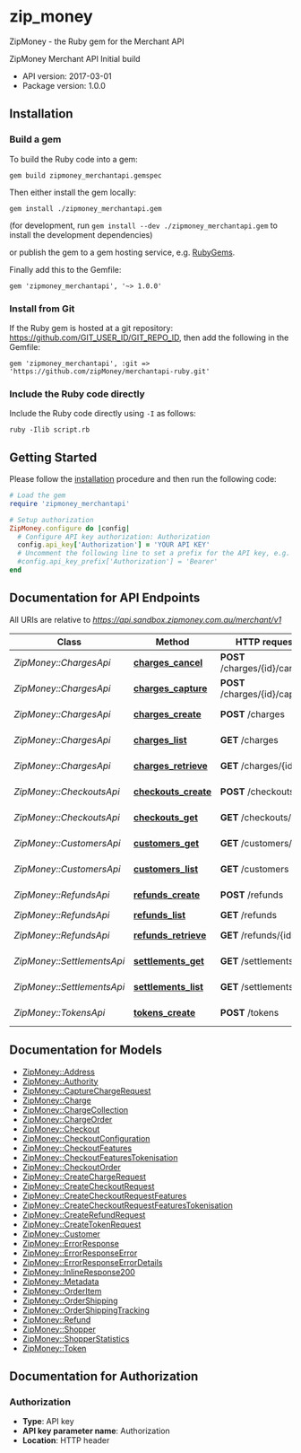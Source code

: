 # zip_money

ZipMoney - the Ruby gem for the Merchant API

ZipMoney Merchant API Initial build

- API version: 2017-03-01
- Package version: 1.0.0

## Installation

### Build a gem

To build the Ruby code into a gem:

```shell
gem build zipmoney_merchantapi.gemspec
```

Then either install the gem locally:

```shell
gem install ./zipmoney_merchantapi.gem
```
(for development, run `gem install --dev ./zipmoney_merchantapi.gem` to install the development dependencies)

or publish the gem to a gem hosting service, e.g. [RubyGems](https://rubygems.org/).

Finally add this to the Gemfile:

    gem 'zipmoney_merchantapi', '~> 1.0.0'

### Install from Git

If the Ruby gem is hosted at a git repository: https://github.com/GIT_USER_ID/GIT_REPO_ID, then add the following in the Gemfile:

    gem 'zipmoney_merchantapi', :git => 'https://github.com/zipMoney/merchantapi-ruby.git'

### Include the Ruby code directly

Include the Ruby code directly using `-I` as follows:

```shell
ruby -Ilib script.rb
```

## Getting Started

Please follow the [installation](#installation) procedure and then run the following code:
```ruby
# Load the gem
require 'zipmoney_merchantapi'

# Setup authorization
ZipMoney.configure do |config|
  # Configure API key authorization: Authorization
  config.api_key['Authorization'] = 'YOUR API KEY'
  # Uncomment the following line to set a prefix for the API key, e.g. 'Bearer' (defaults to nil)
  #config.api_key_prefix['Authorization'] = 'Bearer'
end
```

## Documentation for API Endpoints

All URIs are relative to *https://api.sandbox.zipmoney.com.au/merchant/v1*

Class | Method | HTTP request | Description
------------ | ------------- | ------------- | -------------
*ZipMoney::ChargesApi* | [**charges_cancel**](docs/ChargesApi.md#charges_cancel) | **POST** /charges/{id}/cancel | Cancel a charge
*ZipMoney::ChargesApi* | [**charges_capture**](docs/ChargesApi.md#charges_capture) | **POST** /charges/{id}/capture | Capture a charge
*ZipMoney::ChargesApi* | [**charges_create**](docs/ChargesApi.md#charges_create) | **POST** /charges | Create a charge
*ZipMoney::ChargesApi* | [**charges_list**](docs/ChargesApi.md#charges_list) | **GET** /charges | List charges
*ZipMoney::ChargesApi* | [**charges_retrieve**](docs/ChargesApi.md#charges_retrieve) | **GET** /charges/{id} | Retrieve a charge
*ZipMoney::CheckoutsApi* | [**checkouts_create**](docs/CheckoutsApi.md#checkouts_create) | **POST** /checkouts | Create a checkout
*ZipMoney::CheckoutsApi* | [**checkouts_get**](docs/CheckoutsApi.md#checkouts_get) | **GET** /checkouts/{id} | Retrieve a checkout
*ZipMoney::CustomersApi* | [**customers_get**](docs/CustomersApi.md#customers_get) | **GET** /customers/{id} | Retrieve customer
*ZipMoney::CustomersApi* | [**customers_list**](docs/CustomersApi.md#customers_list) | **GET** /customers | List customers
*ZipMoney::RefundsApi* | [**refunds_create**](docs/RefundsApi.md#refunds_create) | **POST** /refunds | Create a refund
*ZipMoney::RefundsApi* | [**refunds_list**](docs/RefundsApi.md#refunds_list) | **GET** /refunds | List refunds
*ZipMoney::RefundsApi* | [**refunds_retrieve**](docs/RefundsApi.md#refunds_retrieve) | **GET** /refunds/{id} | Retrieve a refund
*ZipMoney::SettlementsApi* | [**settlements_get**](docs/SettlementsApi.md#settlements_get) | **GET** /settlements/{id} | Retrieve a settlement
*ZipMoney::SettlementsApi* | [**settlements_list**](docs/SettlementsApi.md#settlements_list) | **GET** /settlements | List settlements
*ZipMoney::TokensApi* | [**tokens_create**](docs/TokensApi.md#tokens_create) | **POST** /tokens | Create token


## Documentation for Models

 - [ZipMoney::Address](docs/Address.md)
 - [ZipMoney::Authority](docs/Authority.md)
 - [ZipMoney::CaptureChargeRequest](docs/CaptureChargeRequest.md)
 - [ZipMoney::Charge](docs/Charge.md)
 - [ZipMoney::ChargeCollection](docs/ChargeCollection.md)
 - [ZipMoney::ChargeOrder](docs/ChargeOrder.md)
 - [ZipMoney::Checkout](docs/Checkout.md)
 - [ZipMoney::CheckoutConfiguration](docs/CheckoutConfiguration.md)
 - [ZipMoney::CheckoutFeatures](docs/CheckoutFeatures.md)
 - [ZipMoney::CheckoutFeaturesTokenisation](docs/CheckoutFeaturesTokenisation.md)
 - [ZipMoney::CheckoutOrder](docs/CheckoutOrder.md)
 - [ZipMoney::CreateChargeRequest](docs/CreateChargeRequest.md)
 - [ZipMoney::CreateCheckoutRequest](docs/CreateCheckoutRequest.md)
 - [ZipMoney::CreateCheckoutRequestFeatures](docs/CreateCheckoutRequestFeatures.md)
 - [ZipMoney::CreateCheckoutRequestFeaturesTokenisation](docs/CreateCheckoutRequestFeaturesTokenisation.md)
 - [ZipMoney::CreateRefundRequest](docs/CreateRefundRequest.md)
 - [ZipMoney::CreateTokenRequest](docs/CreateTokenRequest.md)
 - [ZipMoney::Customer](docs/Customer.md)
 - [ZipMoney::ErrorResponse](docs/ErrorResponse.md)
 - [ZipMoney::ErrorResponseError](docs/ErrorResponseError.md)
 - [ZipMoney::ErrorResponseErrorDetails](docs/ErrorResponseErrorDetails.md)
 - [ZipMoney::InlineResponse200](docs/InlineResponse200.md)
 - [ZipMoney::Metadata](docs/Metadata.md)
 - [ZipMoney::OrderItem](docs/OrderItem.md)
 - [ZipMoney::OrderShipping](docs/OrderShipping.md)
 - [ZipMoney::OrderShippingTracking](docs/OrderShippingTracking.md)
 - [ZipMoney::Refund](docs/Refund.md)
 - [ZipMoney::Shopper](docs/Shopper.md)
 - [ZipMoney::ShopperStatistics](docs/ShopperStatistics.md)
 - [ZipMoney::Token](docs/Token.md)


## Documentation for Authorization


### Authorization

- **Type**: API key
- **API key parameter name**: Authorization
- **Location**: HTTP header

